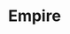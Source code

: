 ---
title:  "Empire"
description: "[Empire](http://www.pbs.org/pov/empire/) is an immersive documentary project that examines the still-unfolding legacy of Dutch colonialism. The project is truly cross-platform, displayed as multi-channel film installations in galleries, as a book, and as an interactive web experience. Genevieve was approached by the filmmakers, [Eline Jongsma and Kel O'Neill](http://www.jongsmaoneill.com/), to develop the interactive website. She worked with them to prototype interactions that suited each of the four organizing themes - Cradle, Periphery, Migrants and Legacy. Since the films had first been experienced as multi-channel installations in space, Genevieve tried to create a web-based experience that would provide ways of experiencing multiple films at once, while still allowing the viewer to focus in on material they found compelling.<br/><br/>Empire:Interactive was featured in the [DocLab](http://www.doclab.org/2014/empire-interactive/) new media exhibition of the 2014 International Documentary Film Festival in Amsterdam. It is currently on view at [POV](http://www.pbs.org/pov/) (PBS's documentary arm), and is one of six interactive documentaries to be featured on [POV's website](http://www.pbs.org/pov/digital/shorts/)."
category: empire
year: 2014
for: "Microsoft Cybercrime Unit"
for-link: "https://news.microsoft.com/presskits/dcu/#sm.00000b7w8fnigif79rsp9bqb4m5p1"
with: "The OCR"
with-link: "https://ocr.nyc/"
press: <a target='_blank' href='https://www.wired.com/2014/12/sci-fi-worthy-interface-tracking-criminal-botnets/'>Wired</a>
index: 10
images: ['empire1.jpg', 'empire2.jpg', 'empire4.jpg', 'empire5.jpg']
---